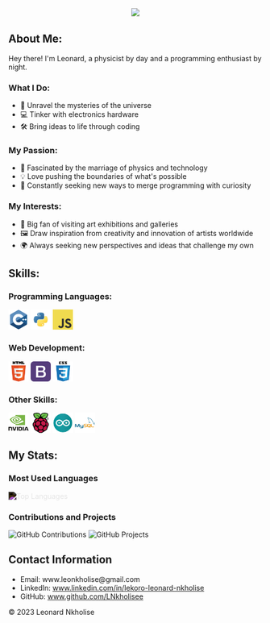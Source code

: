 <!DOCTYPE html>
<html lang="en">
<head>
  <meta charset="UTF-8">
  <meta name="viewport" content="width=device-width, initial-scale=1.0">
  <!-- Bootstrap CSS -->
  <link rel="stylesheet" href="https://maxcdn.bootstrapcdn.com/bootstrap/4.5.2/css/bootstrap.min.css">
  <!-- Custom CSS -->
</head>
<body>

<!-- Profile Header -->
<div id="header" align="center">
  <img src="https://gifdb.com/images/high/animated-chock-coding-c78f6elj32sfoi8q.gif" width="600"/>
</div>

<!-- Profile Summary -->
<section class="profile-section">
  <div class="container">
    <h2>About Me: </h2>
    <p>
      Hey there! I'm Leonard, a physicist by day and a programming enthusiast by night.

### What I Do:
- 🌌 Unravel the mysteries of the universe
- 💻 Tinker with electronics hardware
- 🛠️ Bring ideas to life through coding

### My Passion:
- 🚀 Fascinated by the marriage of physics and technology
- 💡 Love pushing the boundaries of what's possible
- 🌟 Constantly seeking new ways to merge programming with curiosity

### My Interests:
- 🎨 Big fan of visiting art exhibitions and galleries
- 🖼️ Draw inspiration from creativity and innovation of artists worldwide
- 🌍 Always seeking new perspectives and ideas that challenge my own

</p>
  </div>
</section>

<!-- Skills -->
<section class="profile-section bg-light">
  <div class="container">
    <h2>Skills: </h2>
    <p>

### Programming Languages:
<img src="https://github.com/github/explore/blob/main/topics/cpp/cpp.png?raw=true" width="40" height="40">
<img src="https://github.com/github/explore/blob/main/topics/python/python.png?raw=true" width="40" height="40">
<img src="https://github.com/github/explore/blob/main/topics/javascript/javascript.png?raw=true" width="40" height="40">

### Web Development:
<img src="https://github.com/github/explore/blob/main/topics/html/html.png?raw=true" width="40" height="40">
<img src="https://github.com/github/explore/blob/main/topics/bootstrap/bootstrap.png?raw=true" width="40" height="40">
<img src="https://github.com/github/explore/blob/main/topics/css/css.png?raw=true" width="40" height="40">

### Other Skills:
<img src="https://github.com/github/explore/blob/main/topics/nvidia/nvidia.png?raw=true" width="40" height="40">
<img src="https://github.com/github/explore/blob/main/topics/raspberry-pi/raspberry-pi.png?raw=true" width="40" height="40">
<img src="https://github.com/github/explore/blob/main/topics/arduino/arduino.png?raw=true" width="40" height="40">
<img src="https://github.com/devicons/devicon/blob/master/icons/mysql/mysql-original-wordmark.svg" title="MySQL"  alt="MySQL" width="40" height="40"/>




</p>
  </div>
</section>

<!--Stats -->
<section class="profile-section bg-light">
  <div class="container">
    <h2>My Stats: </h2>
    <p>

### Most Used Languages

<img src="https://github-readme-stats.vercel.app/api/top-langs/?username=LNkholise&layout=compact&theme=dark" alt="Top Languages" style="filter: invert(100%);">

### Contributions and Projects

![GitHub Contributions](https://github-readme-streak-stats.herokuapp.com/?user=LNkholise&theme=dark)
![GitHub Projects](https://github-readme-stats.vercel.app/api?username=LNkholise&show_icons=true&count_private=true&theme=dark)

</p>
  </div>
</section>

<!-- Contact Information -->
<section class="profile-section">
  <div class="container">
    <h2>Contact Information</h2>
    <ul>
      <li>Email: www.leonkholise@gmail.com</li>
      <li>LinkedIn: <a href="#">www.linkedin.com/in/lekoro-leonard-nkholise</a></li>
      <li>GitHub: <a href="#">www.github.com/LNkholisee</a></li>
    </ul>
  </div>
</section>

<!-- Footer -->
<footer class="text-center bg-dark text-light py-4">
  <p>&copy; 2023 Leonard Nkholise</p>
</footer>
</body>
</html>

